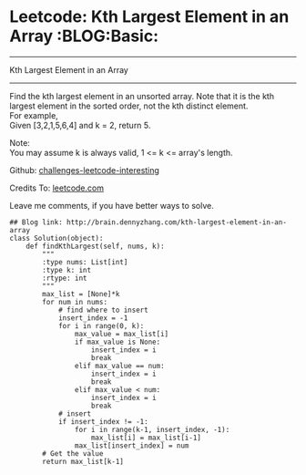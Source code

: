 # Leetcode: Kth Largest Element in an Array     :BLOG:Basic:


---

Kth Largest Element in an Array  

---

Find the kth largest element in an unsorted array. Note that it is the kth largest element in the sorted order, not the kth distinct element.  
For example,  
Given [3,2,1,5,6,4] and k = 2, return 5.  

Note:  
You may assume k is always valid, 1 <= k <= array's length.  

Github: [challenges-leetcode-interesting](https://github.com/DennyZhang/challenges-leetcode-interesting/tree/master/kth-largest-element-in-an-array)  

Credits To: [leetcode.com](https://leetcode.com/problems/kth-largest-element-in-an-array/description/)  

Leave me comments, if you have better ways to solve.  

    ## Blog link: http://brain.dennyzhang.com/kth-largest-element-in-an-array
    class Solution(object):
        def findKthLargest(self, nums, k):
            """
            :type nums: List[int]
            :type k: int
            :rtype: int
            """
            max_list = [None]*k
            for num in nums:
                # find where to insert
                insert_index = -1
                for i in range(0, k):
                    max_value = max_list[i]
                    if max_value is None:
                        insert_index = i
                        break
                    elif max_value == num:
                        insert_index = i
                        break
                    elif max_value < num:
                        insert_index = i
                        break
                # insert
                if insert_index != -1:
                    for i in range(k-1, insert_index, -1):
                        max_list[i] = max_list[i-1]
                    max_list[insert_index] = num
            # Get the value
            return max_list[k-1]